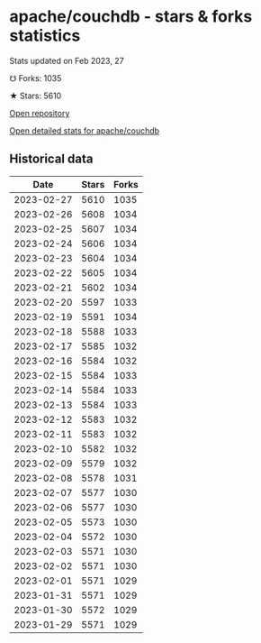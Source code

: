 # apache/couchdb - stars & forks statistics

Stats updated on Feb 2023, 27

☋ Forks: 1035

★ Stars: 5610

[Open repository](https://github.com/apache/couchdb)

[Open detailed stats for apache/couchdb](https://reviewgithub.com/rep/apache/couchdb)

## Historical data
| Date | Stars | Forks |
|------|-------|-------|
| 2023-02-27 | 5610 | 1035 | 
| 2023-02-26 | 5608 | 1034 | 
| 2023-02-25 | 5607 | 1034 | 
| 2023-02-24 | 5606 | 1034 | 
| 2023-02-23 | 5604 | 1034 | 
| 2023-02-22 | 5605 | 1034 | 
| 2023-02-21 | 5602 | 1034 | 
| 2023-02-20 | 5597 | 1033 | 
| 2023-02-19 | 5591 | 1034 | 
| 2023-02-18 | 5588 | 1033 | 
| 2023-02-17 | 5585 | 1032 | 
| 2023-02-16 | 5584 | 1032 | 
| 2023-02-15 | 5584 | 1033 | 
| 2023-02-14 | 5584 | 1033 | 
| 2023-02-13 | 5584 | 1033 | 
| 2023-02-12 | 5583 | 1032 | 
| 2023-02-11 | 5583 | 1032 | 
| 2023-02-10 | 5582 | 1032 | 
| 2023-02-09 | 5579 | 1032 | 
| 2023-02-08 | 5578 | 1031 | 
| 2023-02-07 | 5577 | 1030 | 
| 2023-02-06 | 5577 | 1030 | 
| 2023-02-05 | 5573 | 1030 | 
| 2023-02-04 | 5572 | 1030 | 
| 2023-02-03 | 5571 | 1030 | 
| 2023-02-02 | 5571 | 1030 | 
| 2023-02-01 | 5571 | 1029 | 
| 2023-01-31 | 5571 | 1029 | 
| 2023-01-30 | 5572 | 1029 | 
| 2023-01-29 | 5571 | 1029 | 

